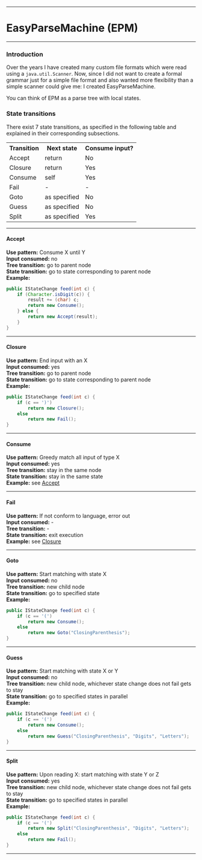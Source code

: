 ------------------
# EasyParseMachine (EPM)
------------------
### Introduction
Over the years I have created many custom file formats which were
read using a `java.util.Scanner`. Now, since I did not want to
create a formal grammar just for a simple file format and also 
wanted more flexibility than a simple scanner could give me: I 
created EasyParseMachine.

You can think of EPM as a parse tree with local states.

### State transitions
There exist 7 state transitions, as specified in the following
table and explained in their corresponding subsections.

<table>
	<tr>
		<th>Transition</th><th>Next state</th><th>Consume input?</th>
	</tr>
	<tr>
		<td>Accept</td><td>return</td><td>No</td>
	</tr>
	<tr>
		<td>Closure</td><td>return</td><td>Yes</td>
	</tr>
	<tr>
		<td>Consume</td><td>self</td><td>Yes</td>
	</tr>
	<tr>
		<td>Fail</td><td>-</td><td>-</td>
	</tr>
	<tr>
		<td>Goto</td><td>as specified</td><td>No</td>
	</tr>
	<tr>
		<td>Guess</td><td>as specified</td><td>No</td>
	</tr>
	<tr>
		<td>Split</td><td>as specified</td><td>Yes</td>
	</tr>
</table>

------------------
#### Accept
__Use pattern:__ Consume X until Y <br>
__Input consumed:__ no <br>
__Tree transition:__ go to parent node <br>
__State transition:__ go to state corresponding to parent node <br>
__Example:__
```Java
public IStateChange feed(int c) {
	if (Character.isDigit(c)) {
		result += (char) c;
		return new Consume();
	} else {
		return new Accept(result);
	}
}
```
------------------
#### Closure
__Use pattern:__ End input with an X <br>
__Input consumed:__ yes <br>
__Tree transition:__ go to parent node <br>
__State transition:__ go to state corresponding to parent node <br>
__Example:__
```Java
public IStateChange feed(int c) {
	if (c == ')')
		return new Closure();
	else
		return new Fail();
}
```
------------------
#### Consume
__Use pattern:__ Greedy match all input of type X <br>
__Input consumed:__ yes <br>
__Tree transition:__ stay in the same node <br>
__State transition:__ stay in the same state <br>
__Example:__ see [Accept](#accept)

------------------
#### Fail
__Use pattern:__ If not conform to language, error out <br>
__Input consumed:__ - <br>
__Tree transition:__ - <br>
__State transition:__ exit execution <br>
__Example:__ see [Closure](#closure)

------------------
#### Goto
__Use pattern:__ Start matching with state X <br>
__Input consumed:__ no <br>
__Tree transition:__ new child node <br>
__State transition:__ go to specified state <br>
__Example:__ 
```Java
public IStateChange feed(int c) {
	if (c == '(')
		return new Consume();
	else
		return new Goto("ClosingParenthesis");
}
```
------------------
#### Guess
__Use pattern:__ Start matching with state X or Y <br>
__Input consumed:__ no <br>
__Tree transition:__ new child node, whichever state change does not fail gets to stay <br>
__State transition:__ go to specified states in parallel <br>
__Example:__ 
```Java
public IStateChange feed(int c) {
	if (c == '(')
		return new Consume();
	else
		return new Guess("ClosingParenthesis", "Digits", "Letters");
}
```
------------------
#### Split
__Use pattern:__ Upon reading X: start matching with state Y or Z <br>
__Input consumed:__ yes <br>
__Tree transition:__ new child node, whichever state change does not fail gets to stay <br>
__State transition:__ go to specified states in parallel <br>
__Example:__ 
```Java
public IStateChange feed(int c) {
	if (c == '(')
		return new Split("ClosingParenthesis", "Digits", "Letters");
	else
		return new Fail();
}
```
------------------